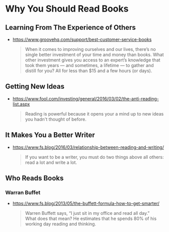 
# Why You Should Read Books

## Learning From The Experience of Others
* https://www.groovehq.com/support/best-customer-service-books
  > When it comes to improving ourselves and our lives, there’s no single better investment of your time and money than books. What other investment gives you access to an expert’s knowledge that took them years — and sometimes, a lifetime — to gather and distill for you? All for less than $15 and a few hours (or days).

## Getting New Ideas
* https://www.fool.com/investing/general/2016/03/02/the-anti-reading-list.aspx
  > Reading is powerful because it opens your a mind up to new ideas you hadn't thought of before.

## It Makes You a Better Writer

* https://www.fs.blog/2016/03/relationship-between-reading-and-writing/
  > If you want to be a writer, you must do two things above all others: read a lot and write a lot.

## Who Reads Books

### Warran Buffet
  * https://www.fs.blog/2013/05/the-buffett-formula-how-to-get-smarter/
    > Warren Buffett says, “I just sit in my office and read all day.”  
    > What does that mean? He estimates that he spends 80% of his working day reading and thinking.



